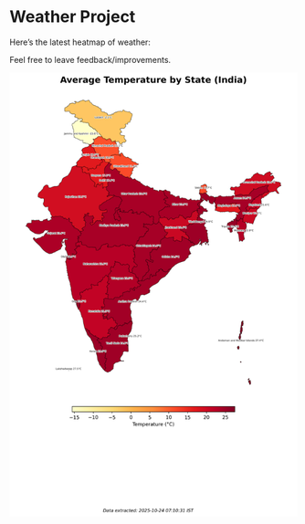 # Weather Project

Here’s the latest heatmap of weather:

Feel free to leave feedback/improvements.

![India Heatmap](docs/assets/india_heatmap.png?v=FAD911)
